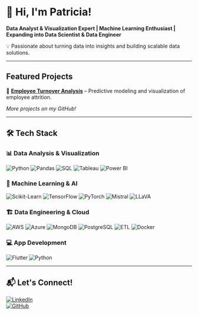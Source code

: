 # 👋 Hi, I'm Patricia!  

**Data Analyst & Visualization Expert | Machine Learning Enthusiast | Expanding into Data Scientist & Data Engineer**  

💡 Passionate about turning data into insights and building scalable data solutions.  

---

## Featured Projects  

📌 **[Employee Turnover Analysis](https://github.com/patricia-blazquez/Employee-Turnover-ML)** – Predictive modeling and visualization of employee attrition.  


 *More projects on my GitHub!*  

---

## 🛠️ Tech Stack  

### 📊 Data Analysis & Visualization  
![Python](https://skillicons.dev/icons?i=python) ![Pandas](https://img.shields.io/badge/Pandas-Data-blue?style=flat&logo=pandas) ![SQL](https://skillicons.dev/icons?i=postgres) ![Tableau](https://img.shields.io/badge/Tableau-Visualization-orange?style=flat&logo=tableau) ![Power BI](https://img.shields.io/badge/PowerBI-Analytics-yellow?style=flat&logo=powerbi)  



### 🤖 Machine Learning & AI  
![Scikit-Learn](https://img.shields.io/badge/Scikit--Learn-ML-blue?style=flat&logo=scikitlearn) ![TensorFlow](https://skillicons.dev/icons?i=tensorflow) ![PyTorch](https://skillicons.dev/icons?i=pytorch) ![Mistral](https://img.shields.io/badge/Mistral-AI-green?style=flat) ![LLaVA](https://img.shields.io/badge/LLaVA-ImageProcessing-purple?style=flat)  


### 🏗️ Data Engineering & Cloud  
![AWS](https://skillicons.dev/icons?i=aws) ![Azure](https://skillicons.dev/icons?i=azure) ![MongoDB](https://skillicons.dev/icons?i=mongodb) ![PostgreSQL](https://skillicons.dev/icons?i=postgres) ![ETL](https://img.shields.io/badge/ETL-Pipelines-green?style=flat) ![Docker](https://skillicons.dev/icons?i=docker)  

### 💻 App Development  
![Flutter](https://skillicons.dev/icons?i=flutter) ![Python](https://skillicons.dev/icons?i=python)  

---

## 📬 Let's Connect!  

[![LinkedIn](https://img.shields.io/badge/LinkedIn-Connect-blue?style=flat&logo=linkedin)](https://linkedin.com/in/patriciablazquezgarcia)  
[![GitHub](https://img.shields.io/badge/GitHub-Profile-black?style=flat&logo=github)](https://github.com/patricia-blazquez)  
